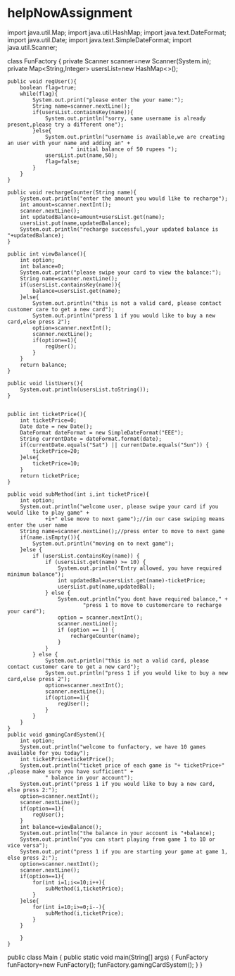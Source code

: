 # helpNowAssignment
import java.util.Map;
import java.util.HashMap;
import java.text.DateFormat;
import java.util.Date;
import java.text.SimpleDateFormat;
import java.util.Scanner;

class FunFactory {
    private Scanner scanner=new Scanner(System.in);
    private Map<String,Integer> usersList=new HashMap<>();

    public void regUser(){
        boolean flag=true;
        while(flag){
            System.out.print("please enter the your name:");
            String name=scanner.nextLine();
            if(usersList.containsKey(name)){
                System.out.println("sorry, same username is already present,please try a different one");
            }else{
                System.out.println("username is available,we are creating an user with your name and adding an" +
                        " initial balance of 50 rupees ");
                usersList.put(name,50);
                flag=false;
            }
        }
    }

    public void rechargeCounter(String name){
        System.out.println("enter the amount you would like to recharge");
        int amount=scanner.nextInt();
        scanner.nextLine();
        int updatedBalance=amount+usersList.get(name);
        usersList.put(name,updatedBalance);
        System.out.println("recharge successful,your updated balance is "+updatedBalance);
    }

    public int viewBalance(){
        int option;
        int balance=0;
        System.out.print("please swipe your card to view the balance:");
        String name=scanner.nextLine();
        if(usersList.containsKey(name)){
            balance=usersList.get(name);
        }else{
            System.out.println("this is not a valid card, please contact customer care to get a new card");
            System.out.println("press 1 if you would like to buy a new card,else press 2");
            option=scanner.nextInt();
            scanner.nextLine();
            if(option==1){
                regUser();
            }
        }
        return balance;
    }

    public void listUsers(){
        System.out.println(usersList.toString());
    }


    public int ticketPrice(){
        int ticketPrice=0;
        Date date = new Date();
        DateFormat dateFormat = new SimpleDateFormat("EEE");
        String currentDate = dateFormat.format(date);
        if(currentDate.equals("Sat") || currentDate.equals("Sun")) {
            ticketPrice=20;
        }else{
            ticketPrice=10;
        }
        return ticketPrice;
    }

    public void subMethod(int i,int ticketPrice){
        int option;
        System.out.println("welcome user, please swipe your card if you would like to play game" +
                +i+" else move to next game");//in our case swiping means enter the user name
        String name=scanner.nextLine();//press enter to move to next game
        if(name.isEmpty()){
            System.out.println("moving on to next game");
        }else {
            if (usersList.containsKey(name)) {
                if (usersList.get(name) >= 10) {
                    System.out.println("Entry allowed, you have required minimum balance");
                    int updatedBal=usersList.get(name)-ticketPrice;
                    usersList.put(name,updatedBal);
                } else {
                    System.out.println("you dont have required balance," +
                            "press 1 to move to customercare to recharge your card");
                    option = scanner.nextInt();
                    scanner.nextLine();
                    if (option == 1) {
                        rechargeCounter(name);
                    }
                }
            } else {
                System.out.println("this is not a valid card, please contact customer care to get a new card");
                System.out.println("press 1 if you would like to buy a new card,else press 2");
                option=scanner.nextInt();
                scanner.nextLine();
                if(option==1){
                    regUser();
                }
            }
        }
    }
    public void gamingCardSystem(){
        int option;
        System.out.println("welcome to funfactory, we have 10 games available for you today");
        int ticketPrice=ticketPrice();
        System.out.println("ticket price of each game is "+ ticketPrice+" ,please make sure you have sufficient" +
                " balance in your account");
        System.out.print("press 1 if you would like to buy a new card, else press 2:");
        option=scanner.nextInt();
        scanner.nextLine();
        if(option==1){
            regUser();
        }
        int balance=viewBalance();
        System.out.println("the balance in your account is "+balance);
        System.out.println("you can start playing from game 1 to 10 or vice versa");
        System.out.print("press 1 if you are starting your game at game 1, else press 2:");
        option=scanner.nextInt();
        scanner.nextLine();
        if(option==1){
            for(int i=1;i<=10;i++){
                subMethod(i,ticketPrice);
            }
        }else{
            for(int i=10;i>=0;i--){
                subMethod(i,ticketPrice);
            }
        }

        }
    }


public class Main {
    public static void main(String[] args) {
        FunFactory funFactory=new FunFactory();
        funFactory.gamingCardSystem();
    }
}
